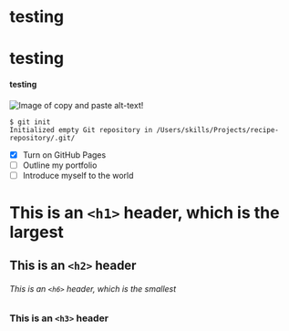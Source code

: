 
# testing <h3> 
# testing  
#### testing <h4> 

![Image of copy and paste alt-text!](https://octodex.github.com/images/yaktocat.png)
```
$ git init
Initialized empty Git repository in /Users/skills/Projects/recipe-repository/.git/
```
- [x] Turn on GitHub Pages
- [ ] Outline my portfolio
- [ ] Introduce myself to the world

# This is an `<h1>` header, which is the largest
## This is an `<h2>` header
###### This is an `<h6>` header, which is the smallest
### This is an `<h3>` header
